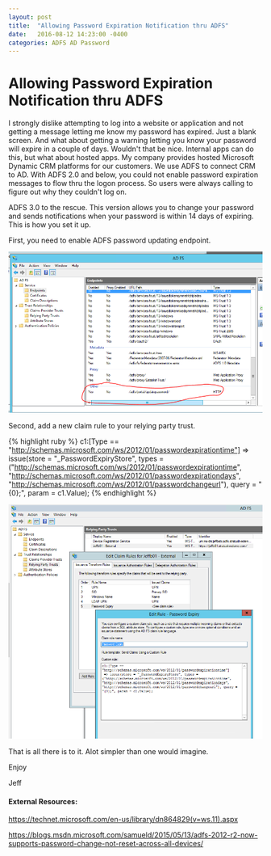 ```yaml
---
layout: post
title:  "Allowing Password Expiration Notification thru ADFS"
date:   2016-08-12 14:23:00 -0400
categories: ADFS AD Password
---
```

# Allowing Password Expiration Notification thru ADFS # 

I strongly dislike attempting to log into a website or application and not getting a message letting me know my password has expired.  Just a blank screen.  And what about getting a warning letting you know your password will expire in a couple of days.  Wouldn't that be nice.  Internal apps can do this, but what about hosted apps.  My company provides hosted Microsoft Dynamic CRM platforms for our customers.  We use ADFS to connect CRM to AD.  With ADFS 2.0 and below, you could not enable password expiration messages to flow thru the logon process.  So users were always calling to figure out why they couldn't log on.  

ADFS 3.0 to the rescue.  This version allows you to change your password and sends notifications when your password is within 14 days of expiring.  This is how you set it up.

First, you need to enable ADFS password updating endpoint.

![ADFS Enable Password Update Endpoint](https://github.com/jeffbuenting/jeffbuenting.github.io/blob/master/Images/ADFSEnableUpdatePassword.PNG)

Second, add a new claim rule to your relying party trust.

{% highlight ruby %} 
c1:[Type == "http://schemas.microsoft.com/ws/2012/01/passwordexpirationtime"]
=> issue(store = "_PasswordExpiryStore", types = ("http://schemas.microsoft.com/ws/2012/01/passwordexpirationtime", "http://schemas.microsoft.com/ws/2012/01/passwordexpirationdays", "http://schemas.microsoft.com/ws/2012/01/passwordchangeurl"), query = "{0};", param = c1.Value);
{% endhighlight %} 

![ADFS Password Expiry Claim Rule](https://github.com/jeffbuenting/jeffbuenting.github.io/blob/master/Images/ADFSPasswordExpiryClaimRule.PNG)

That is all there is to it.  Alot simpler than one would imagine.

Enjoy

Jeff

#### External Resources: ####    
<https://technet.microsoft.com/en-us/library/dn864829(v=ws.11).aspx>

<https://blogs.msdn.microsoft.com/samueld/2015/05/13/adfs-2012-r2-now-supports-password-change-not-reset-across-all-devices/>
